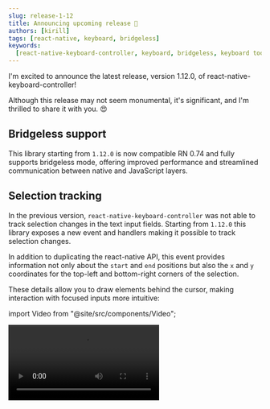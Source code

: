 ```yaml
---
slug: release-1-12
title: Announcing upcoming release 📣
authors: [kirill]
tags: [react-native, keyboard, bridgeless]
keywords:
  [react-native-keyboard-controller, keyboard, bridgeless, keyboard toolbar]
---
```


I'm excited to announce the latest release, version 1.12.0, of react-native-keyboard-controller!

Although this release may not seem monumental, it's significant, and I'm thrilled to share it with you. 😍

<!-- truncate -->

## Bridgeless support

This library starting from `1.12.0` is now compatible RN 0.74 and fully supports bridgeless mode, offering improved performance and streamlined communication between native and JavaScript layers. 

## Selection tracking

In the previous version, `react-native-keyboard-controller` was not able to track selection changes in the text input fields. Starting from `1.12.0` this library exposes a new event and handlers making it possible to track selection changes.

In addition to duplicating the react-native API, this event provides information not only about the `start` and `end` positions but also the `x` and `y` coordinates for the top-left and bottom-right corners of the selection.

These details allow you to draw elements behind the cursor, making interaction with focused inputs more intuitive:

import Video from "@site/src/components/Video";

<Video src="/video/selection-demo.mov" width={65} />
<br />

Later on I'm planning to extend `KeyboardAwareScrollView` to react on selection tracking, so if your selection is overlapped with keyboard then `KeyboardAwareScrollView` will automatically scroll and avoid an overlap.

## `KeyboardToolbar` enhancements

The `KeyboardToolbar` component was initially introduced in version `1.10.0`. In this release, I've added new features to make it even more customizable and HID compatible.

### `blur` effect

Starting with version `1.12.0`, you can apply a blur effect to the `KeyboardToolbar` component by using the `blur` prop. You can use any compatible component, such as `react-native-blur` or `expo-blur`. Since iOS 16, the keyboard itself is translucent with a blur effect, which causes all components behind it to be blurred too.

With the new version of `react-native-keyboard-controller`, you can extend this effect to the `KeyboardToolbar` component! 😎

### Button callbacks

From version `1.12.0`, the `KeyboardToolbar` component supports various callbacks for specific events, such as `onNextCallback`, `onPrevCallback`, and `onDoneCallback`.

These callbacks let you add **haptic** feedback, **play sounds**, or implement other creative responses based on your needs.

## Synchronous `onMove` handler on iOS

Since version `1.4.0`, when the `useKeyboardHandler` hook was introduced, the `onMove` handler was always a frame behind.

As a result, it created a parallax effect that prevented elements from precisely following the keyboard.

With a new release this problem is solved, and the `onMove` handler is now synchronized with the keyboard animation. 😊

## No need to patch `react-native-text-input-mask` anymore

If you used `react-native-text-input-mask` alongside `useFocusedInputHandler` or `KeyboardAwareScrollView`, you might have needed to patch it to ensure that the `onChangeText` event was triggered.

With the new release of `react-native-keyboard-controller`, you can now safely remove this patch and keep your existing code intact. 👍

## What's next?

This release refines the previous version but introduces crucial improvements that will unlock the full potential of `react-native-keyboard-controller` in future updates:

- on iOS, we now inject a delegate into `TextInput`, providing greater control over input and keyboard events;
- the fully synchronous `onMove` handler will enable frame-by-frame keyboard control in the future, particularly when an interactive keyboard offset is implemented. 👀
